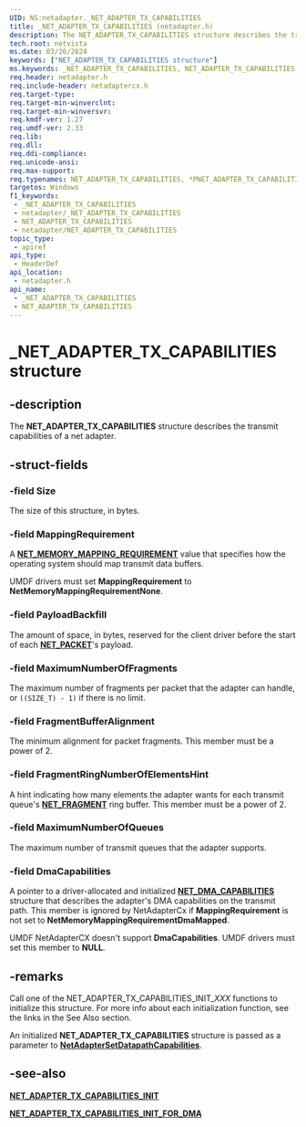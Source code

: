 ```yaml
---
UID: NS:netadapter._NET_ADAPTER_TX_CAPABILITIES
title: _NET_ADAPTER_TX_CAPABILITIES (netadapter.h)
description: The NET_ADAPTER_TX_CAPABILITIES structure describes the transmit capabilities of a net adapter.
tech.root: netvista
ms.date: 03/26/2024
keywords: ["NET_ADAPTER_TX_CAPABILITIES structure"]
ms.keywords: _NET_ADAPTER_TX_CAPABILITIES, NET_ADAPTER_TX_CAPABILITIES, *PNET_ADAPTER_TX_CAPABILITIES,
req.header: netadapter.h
req.include-header: netadaptercx.h
req.target-type: 
req.target-min-winverclnt: 
req.target-min-winversvr: 
req.kmdf-ver: 1.27
req.umdf-ver: 2.33 
req.lib: 
req.dll: 
req.ddi-compliance: 
req.unicode-ansi: 
req.max-support: 
req.typenames: NET_ADAPTER_TX_CAPABILITIES, *PNET_ADAPTER_TX_CAPABILITIES
targetos: Windows
f1_keywords:
 - _NET_ADAPTER_TX_CAPABILITIES
 - netadapter/_NET_ADAPTER_TX_CAPABILITIES
 - NET_ADAPTER_TX_CAPABILITIES
 - netadapter/NET_ADAPTER_TX_CAPABILITIES
topic_type:
 - apiref
api_type:
 - HeaderDef
api_location:
 - netadapter.h
api_name:
 - _NET_ADAPTER_TX_CAPABILITIES
 - NET_ADAPTER_TX_CAPABILITIES
---
```


# _NET_ADAPTER_TX_CAPABILITIES structure


## -description

The **NET_ADAPTER_TX_CAPABILITIES** structure describes the transmit capabilities of a net adapter.

## -struct-fields

### -field Size

The size of this structure, in bytes.

### -field MappingRequirement

A [**NET_MEMORY_MAPPING_REQUIREMENT**](ne-netadapter-_net_memory_mapping_requirement.md) value that specifies how the operating system should map transmit data buffers. 

UMDF drivers must set **MappingRequirement** to **NetMemoryMappingRequirementNone**.

### -field PayloadBackfill

The amount of space, in bytes, reserved for the client driver before the start of each [**NET_PACKET**](../packet/ns-packet-_net_packet.md)'s payload.

### -field MaximumNumberOfFragments

The maximum number of fragments per packet that the adapter can handle, or `((SIZE_T) - 1)` if there is no limit.

### -field FragmentBufferAlignment

The minimum alignment for packet fragments. This member must be a power of 2.

### -field FragmentRingNumberOfElementsHint

A hint indicating how many elements the adapter wants for each transmit queue's [**NET_FRAGMENT**](../fragment/ns-fragment-_net_fragment.md) ring buffer. This member must be a power of 2.

### -field MaximumNumberOfQueues

The maximum number of transmit queues that the adapter supports.

### -field DmaCapabilities

A pointer to a driver-allocated and initialized [**NET_DMA_CAPABILITIES**](ns-netadapter-_net_adapter_dma_capabilities.md) structure that describes the adapter's DMA capabilities on the transmit path. This member is ignored by NetAdapterCx if **MappingRequirement** is not set to **NetMemoryMappingRequirementDmaMapped**.

UMDF NetAdapterCX doesn't support **DmaCapabilities**. UMDF drivers must set this member to **NULL**.

## -remarks

Call one of the NET_ADAPTER_TX_CAPABILITIES_INIT_*XXX* functions to initialize this structure. For more info about each initialization function, see the links in the See Also section. 

An initialized **NET_ADAPTER_TX_CAPABILITIES** structure is passed as a parameter to [**NetAdapterSetDatapathCapabilities**](nf-netadapter-netadaptersetdatapathcapabilities.md).

## -see-also

[**NET_ADAPTER_TX_CAPABILITIES_INIT**](nf-netadapter-net_adapter_tx_capabilities_init.md)

[**NET_ADAPTER_TX_CAPABILITIES_INIT_FOR_DMA**](nf-netadapter-net_adapter_tx_capabilities_init_for_dma.md)

